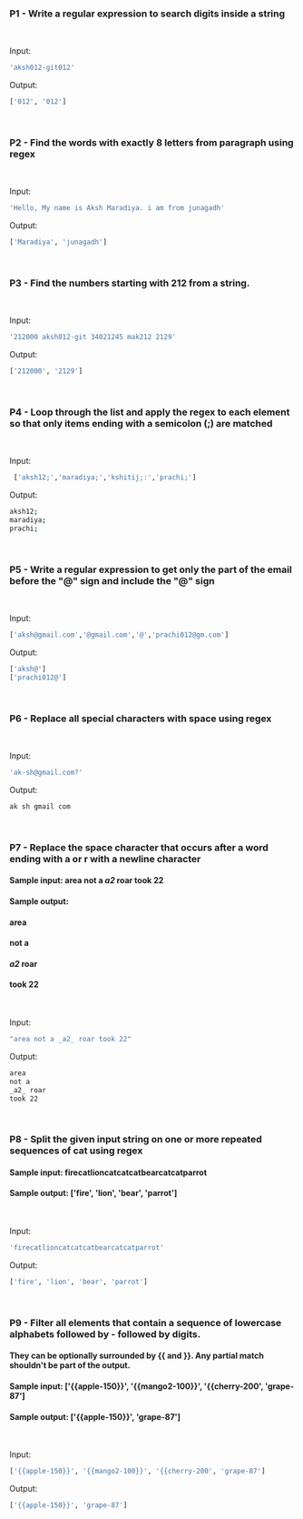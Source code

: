 ### P1 - Write a regular expression to search digits inside a string
<br>

Input:
```sh
'aksh012-git012'
```

Output:
```sh
['012', '012']
```
<br>

### P2 - Find the words with exactly 8 letters from paragraph using regex
<br>

Input:
```sh
'Hello, My name is Aksh Maradiya. i am from junagadh'
```

Output:
```sh
['Maradiya', 'junagadh']
```
<br>

### P3 - Find the numbers starting with 212 from a string.
<br>

Input:
```sh
'212000 aksh012-git 34021245 mak212 2129'
```

Output:
```sh
['212000', '2129']
```
<br>

### P4 -  Loop through the list and apply the regex to each element so that only items ending with a semicolon (;) are matched
<br>

Input:
```sh
 ['aksh12;','maradiya;','kshitij;:','prachi;']
```

Output:
```sh
aksh12;
maradiya;
prachi;
```
<br>

### P5 -  Write a regular expression to get only the part of the email before the "@" sign and include the "@" sign
<br>

Input:
```sh
['aksh@gmail.com','@gmail.com','@','prachi012@gm.com']
```

Output:
```sh
['aksh@']
['prachi012@']
```
<br>

### P6 - Replace all special characters with space using regex
<br>

Input:
```sh
'ak-sh@gmail.com?'
```

Output:
```sh
ak sh gmail com 
```
<br>

### P7 - Replace the space character that occurs after a word ending with a or r with a newline character
#### Sample input: area not a _a2_ roar took 22
#### Sample output:
#### area
#### not a
#### _a2_ roar
#### took 22
<br>

Input:
```sh
"area not a _a2_ roar took 22"
```

Output:
```sh
area 
not a 
_a2_ roar 
took 22
```
<br>

### P8 -  Split the given input string on one or more repeated sequences of cat using regex
#### Sample input: firecatlioncatcatcatbearcatcatparrot
#### Sample output: ['fire', 'lion', 'bear', 'parrot']
<br>

Input:
```sh
'firecatlioncatcatcatbearcatcatparrot'
```

Output:
```sh
['fire', 'lion', 'bear', 'parrot']
```
<br>

### P9 -  Filter all elements that contain a sequence of lowercase alphabets followed by - followed by digits.
#### They can be optionally surrounded by {{ and }}. Any partial match shouldn't be part of the output.
#### Sample input: ['{{apple-150}}', '{{mango2-100}}', '{{cherry-200', 'grape-87']
#### Sample output: ['{{apple-150}}', 'grape-87']
<br>

Input:
```sh
['{{apple-150}}', '{{mango2-100}}', '{{cherry-200', 'grape-87']
```

Output:
```sh
['{{apple-150}}', 'grape-87']
```
